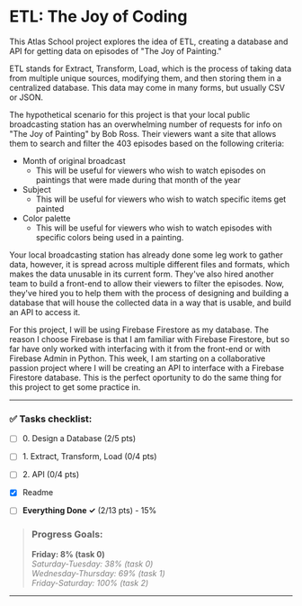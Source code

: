 # ETL: The Joy of Coding

This Atlas School project explores the idea of ETL, creating a database and API
for getting data on episodes of "The Joy of Painting."

ETL stands for Extract, Transform, Load, which is the process of taking data
from multiple unique sources, modifying them, and then storing them in a
centralized database. This data may come in many forms, but usually CSV or JSON.

The hypothetical scenario for this project is that your local public broadcasting
station has an overwhelming number of requests for info on "The Joy of Painting"
by Bob Ross. Their viewers want a site that allows them to search and filter the
403 episodes based on the following criteria:

* Month of original broadcast
  * This will be useful for viewers who wish to watch episodes on paintings that
were made during that month of the year
* Subject
  * This will be useful for viewers who wish to watch specific items get painted
* Color palette
  * This will be useful for viewers who wish to watch episodes with specific
colors being used in a painting.

Your local broadcasting station has already done some leg work to gather data,
however, it is spread across multiple different files and formats, which makes
the data unusable in its current form. They've also hired another team to build
a front-end to allow their viewers to filter the episodes. Now, they've hired
you to help them with the process of designing and building a database that will
house the collected data in a way that is usable, and build an API to access it.

For this project, I will be using Firebase Firestore as my database. The reason
I choose Firebase is that I am familiar with Firebase Firestore, but so far
have only worked with interfacing with it from the front-end or with Firebase
Admin in Python. This week, I am starting on a collaborative passion project
where I will be creating an API to interface with a Firebase Firestore database.
This is the perfect oportunity to do the same thing for this project to get some
practice in.

----

### ✅ Tasks checklist:
- [ ] ​0. Design a Database (2/5 pts)
- [ ] ​1. Extract, Transform, Load (0/4 pts)
- [ ] ​2. API (0/4 pts)


- [X] Readme
- [ ] **Everything Done ✓** (2/13 pts) - 15%

>### Progress Goals:
><strong>Friday: 8% (task 0)</strong>  
<em style="color: gray">Saturday-Tuesday: 38% (task 0)</em>  
<em style="color: gray">Wednesday-Thursday: 69% (task 1)</em>  
<em style="color: gray">Friday-Saturday: 100% (task 2)</em>  

---
